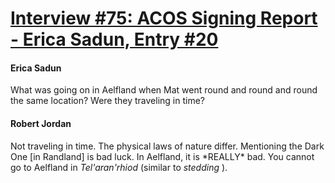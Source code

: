 # [Interview #75: ACOS Signing Report - Erica Sadun, Entry #20](https://www.theoryland.com/intvmain.php?i=75#20)

#### Erica Sadun

What was going on in Aelfland when Mat went round and round and round the same location? Were they traveling in time?

#### Robert Jordan

Not traveling in time. The physical laws of nature differ. Mentioning the Dark One [in Randland] is bad luck. In Aelfland, it is \*REALLY\* bad. You cannot go to Aelfland in
*Tel'aran'rhiod*
(similar to
*stedding*
).

